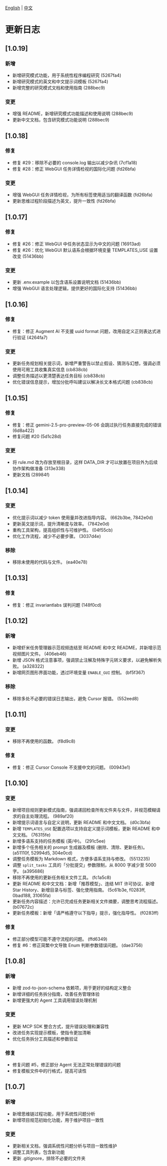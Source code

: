 [English](../../CHANGELOG.md) | [中文](CHANGELOG.md)

# 更新日志

## [1.0.19]

### 新增

- 新增研究模式功能，用于系统性程序编程研究 (5267fa4)
- 新增研究模式的英文和中文提示词模板 (5267fa4)
- 新增完整的研究模式文档和使用指南 (288bec9)

### 变更

- 增强 README，新增研究模式功能描述和使用说明 (288bec9)
- 更新中文文档，包含研究模式功能说明 (288bec9)

## [1.0.18]

### 修复

- 修复 #29：移除不必要的 console.log 输出以减少杂讯 (7cf1a18)
- 修复 #28：修正 WebGUI 任务详情检视的国际化问题 (fd26bfa)

### 变更

- 增强 WebGUI 任务详情检视，为所有标签使用适当的翻译函数 (fd26bfa)
- 更新思维过程阶段描述为英文，提升一致性 (fd26bfa)

## [1.0.17]

### 修复

- 修复 #26：修正 WebGUI 中任务状态显示为中文的问题 (16913ad)
- 修复 #26：优化 WebGUI 默认语系会根据环境变量 TEMPLATES_USE 设置改变 (51436bb)

### 变更

- 更新 .env.example 以包含语系设置说明文档 (51436bb)
- 增强 WebGUI 语言处理逻辑，提供更好的国际化支持 (51436bb)

## [1.0.16]

### 修复

- 修复：修正 Augment AI 不支援 uuid format 问题，改用自定义正则表达式进行验证 (4264fa7)

### 变更

- 更新任务规划相关提示词，新增严重警告以禁止假设、猜测与幻想，强调必须使用可用工具收集真实信息 (cb838cb)
- 调整任务描述以更清楚表达任务目标 (cb838cb)
- 优化错误信息提示，增加分批呼叫建议以解决长文本格式问题 (cb838cb)

## [1.0.15]

### 修复

- 修复：修正 gemini-2.5-pro-preview-05-06 会跳过执行任务直接完成的错误 (6d8a422)
- 修复问题 #20 (5d1c28d)

### 变更

- 将 rule.md 改为存放至根目录，这样 DATA_DIR 才可以放置在项目外为后续协作架构做准备 (313e338)
- 更新文档 (28984f)

## [1.0.14]

### 变更

- 优化提示词以减少 token 使用量并改进指导内容。 (662b3be, 7842e0d)
- 更新英文提示词，提升清晰度与效率。 (7842e0d)
- 重构工具架构，提高组织性与可维护性。 (04f55cb)
- 优化工作流程，减少不必要步骤。 (3037d4e)

### 移除

- 移除未使用的代码与文件。 (ea40e78)

## [1.0.13]

### 修复

- 修复：修正 invariantlabs 误判问题 (148f0cd)

## [1.0.12]

### 新增

- 新增虾米任务管理器示范视频连结至 README 和中文 README，并新增示范视频图片文件。 (406eb46)
- 新增 JSON 格式注意事项，强调禁止注解及特殊字元转义要求，以避免解析失败。 (a328322)
- 新增网页图形界面功能，透过环境变量 `ENABLE_GUI` 控制。 (bf5f367)

### 移除

- 移除多处不必要的错误日志输出，避免 Cursor 报错。 (552eed8)

## [1.0.11]

### 变更

- 移除不再使用的函数。 (f8d9c8)

### 修复

- 修复：修正 Cursor Console 不支援中文的问题。 (00943e1)

## [1.0.10]

### 变更

- 新增项目规则更新模式指南，强调递回检查所有文件夹与文件，并规范模糊请求的自主处理流程。 (989af20)
- 新增提示词语言与自定义说明，更新 README 和中文文档。 (d0c3bfa)
- 新增 `TEMPLATES_USE` 配置选项以支持自定义提示词模板，更新 README 和中文文档。 (76315fe)
- 新增多语系支持的任务模板 (英/中)。 (291c5ee)
- 新增多个任务相关的 prompt 生成器及模板 (删除、清除、更新任务)。 (a51110f, 52994d5, 304e0cd)
- 调整任务模板为 Markdown 格式，方便多语系支持与修改。 (5513235)
- 调整 `split_tasks` 工具的「分批提交」参数限制，从 8000 字减少至 5000 字。 (a395686)
- 移除不再使用的更新任务相关文件工具。 (fc1a5c8)
- 更新 README 和中文文档：新增「推荐模型」、连结 MIT 许可协议、新增 Star History、新增目录与标签、强化使用指南。 (5c61b3e, f0283ff, 0bad188, 31065fa)
- 更新任务内容描述：允许已完成任务更新相关文件摘要，调整思考流程描述。 (b07672c)
- 更新任务模板：新增「请严格遵守以下指导」提示，强化指导性。 (f0283ff)

### 修复

- 修正部分模型可能不遵守流程的问题。 (ffd6349)
- 修复 #6：修正简繁中文导致 Enum 判断参数错误问题。 (dae3756)

## [1.0.8]

### 新增

- 新增 zod-to-json-schema 依赖项，用于更好的结构定义整合
- 新增详细的任务拆分指南，改善任务管理体验
- 新增更强大的 Agent 工具调用错误处理机制

### 变更

- 更新 MCP SDK 整合方式，提升错误处理和兼容性
- 改进任务实现提示模板，使指令更加清晰
- 优化任务拆分工具描述和参数验证

### 修复

- 修复问题 #5，修正部分 Agent 无法正常处理错误的问题
- 修复模板文件中的行格式，提高可读性

## [1.0.7]

### 新增

- 新增思维链过程功能，用于系统性问题分析
- 新增项目规范初始化功能，用于维护项目一致性

### 变更

- 更新相关文档，强调系统性问题分析与项目一致性维护
- 调整工具列表，包含新功能
- 更新 .gitignore，排除不必要的文件夹
